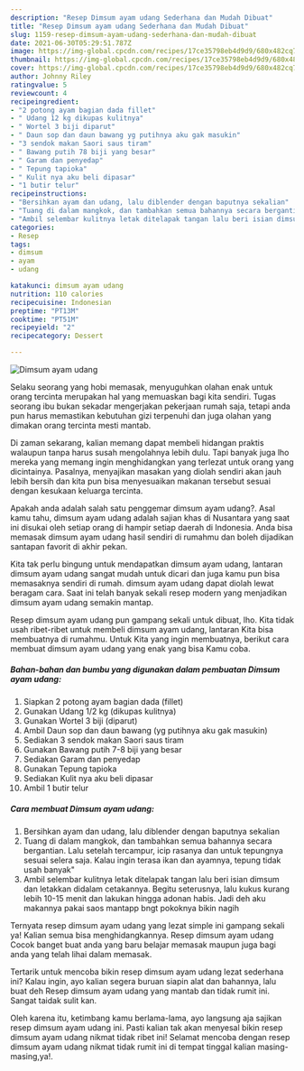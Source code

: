 ```yaml
---
description: "Resep Dimsum ayam udang Sederhana dan Mudah Dibuat"
title: "Resep Dimsum ayam udang Sederhana dan Mudah Dibuat"
slug: 1159-resep-dimsum-ayam-udang-sederhana-dan-mudah-dibuat
date: 2021-06-30T05:29:51.787Z
image: https://img-global.cpcdn.com/recipes/17ce35798eb4d9d9/680x482cq70/dimsum-ayam-udang-foto-resep-utama.jpg
thumbnail: https://img-global.cpcdn.com/recipes/17ce35798eb4d9d9/680x482cq70/dimsum-ayam-udang-foto-resep-utama.jpg
cover: https://img-global.cpcdn.com/recipes/17ce35798eb4d9d9/680x482cq70/dimsum-ayam-udang-foto-resep-utama.jpg
author: Johnny Riley
ratingvalue: 5
reviewcount: 4
recipeingredient:
- "2 potong ayam bagian dada fillet"
- " Udang 12 kg dikupas kulitnya"
- " Wortel 3 biji diparut"
- " Daun sop dan daun bawang yg putihnya aku gak masukin"
- "3 sendok makan Saori saus tiram"
- " Bawang putih 78 biji yang besar"
- " Garam dan penyedap"
- " Tepung tapioka"
- " Kulit nya aku beli dipasar"
- "1 butir telur"
recipeinstructions:
- "Bersihkan ayam dan udang, lalu diblender dengan baputnya sekalian"
- "Tuang di dalam mangkok, dan tambahkan semua bahannya secara bergantian. Lalu setelah tercampur, icip rasanya dan untuk tepungnya sesuai selera saja. Kalau ingin terasa ikan dan ayamnya, tepung tidak usah banyak&#34;"
- "Ambil selembar kulitnya letak ditelapak tangan lalu beri isian dimsum dan letakkan didalam cetakannya. Begitu seterusnya, lalu kukus kurang lebih 10-15 menit dan lakukan hingga adonan habis. Jadi deh aku makannya pakai saos mantapp bngt pokoknya bikin nagih"
categories:
- Resep
tags:
- dimsum
- ayam
- udang

katakunci: dimsum ayam udang 
nutrition: 110 calories
recipecuisine: Indonesian
preptime: "PT13M"
cooktime: "PT51M"
recipeyield: "2"
recipecategory: Dessert

---
```



![Dimsum ayam udang](https://img-global.cpcdn.com/recipes/17ce35798eb4d9d9/680x482cq70/dimsum-ayam-udang-foto-resep-utama.jpg)

Selaku seorang yang hobi memasak, menyuguhkan olahan enak untuk orang tercinta merupakan hal yang memuaskan bagi kita sendiri. Tugas seorang ibu bukan sekadar mengerjakan pekerjaan rumah saja, tetapi anda pun harus memastikan kebutuhan gizi terpenuhi dan juga olahan yang dimakan orang tercinta mesti mantab.

Di zaman  sekarang, kalian memang dapat membeli hidangan praktis walaupun tanpa harus susah mengolahnya lebih dulu. Tapi banyak juga lho mereka yang memang ingin menghidangkan yang terlezat untuk orang yang dicintainya. Pasalnya, menyajikan masakan yang diolah sendiri akan jauh lebih bersih dan kita pun bisa menyesuaikan makanan tersebut sesuai dengan kesukaan keluarga tercinta. 



Apakah anda adalah salah satu penggemar dimsum ayam udang?. Asal kamu tahu, dimsum ayam udang adalah sajian khas di Nusantara yang saat ini disukai oleh setiap orang di hampir setiap daerah di Indonesia. Anda bisa memasak dimsum ayam udang hasil sendiri di rumahmu dan boleh dijadikan santapan favorit di akhir pekan.

Kita tak perlu bingung untuk mendapatkan dimsum ayam udang, lantaran dimsum ayam udang sangat mudah untuk dicari dan juga kamu pun bisa memasaknya sendiri di rumah. dimsum ayam udang dapat diolah lewat beragam cara. Saat ini telah banyak sekali resep modern yang menjadikan dimsum ayam udang semakin mantap.

Resep dimsum ayam udang pun gampang sekali untuk dibuat, lho. Kita tidak usah ribet-ribet untuk membeli dimsum ayam udang, lantaran Kita bisa membuatnya di rumahmu. Untuk Kita yang ingin membuatnya, berikut cara membuat dimsum ayam udang yang enak yang bisa Kamu coba.

<!--inarticleads1-->

##### Bahan-bahan dan bumbu yang digunakan dalam pembuatan Dimsum ayam udang:

1. Siapkan 2 potong ayam bagian dada (fillet)
1. Gunakan  Udang 1/2 kg (dikupas kulitnya)
1. Gunakan  Wortel 3 biji (diparut)
1. Ambil  Daun sop dan daun bawang (yg putihnya aku gak masukin)
1. Sediakan 3 sendok makan Saori saus tiram
1. Gunakan  Bawang putih 7-8 biji yang besar
1. Sediakan  Garam dan penyedap
1. Gunakan  Tepung tapioka
1. Sediakan  Kulit nya aku beli dipasar
1. Ambil 1 butir telur




<!--inarticleads2-->

##### Cara membuat Dimsum ayam udang:

1. Bersihkan ayam dan udang, lalu diblender dengan baputnya sekalian
1. Tuang di dalam mangkok, dan tambahkan semua bahannya secara bergantian. Lalu setelah tercampur, icip rasanya dan untuk tepungnya sesuai selera saja. Kalau ingin terasa ikan dan ayamnya, tepung tidak usah banyak&#34;
1. Ambil selembar kulitnya letak ditelapak tangan lalu beri isian dimsum dan letakkan didalam cetakannya. Begitu seterusnya, lalu kukus kurang lebih 10-15 menit dan lakukan hingga adonan habis. Jadi deh aku makannya pakai saos mantapp bngt pokoknya bikin nagih




Ternyata resep dimsum ayam udang yang lezat simple ini gampang sekali ya! Kalian semua bisa menghidangkannya. Resep dimsum ayam udang Cocok banget buat anda yang baru belajar memasak maupun juga bagi anda yang telah lihai dalam memasak.

Tertarik untuk mencoba bikin resep dimsum ayam udang lezat sederhana ini? Kalau ingin, ayo kalian segera buruan siapin alat dan bahannya, lalu buat deh Resep dimsum ayam udang yang mantab dan tidak rumit ini. Sangat taidak sulit kan. 

Oleh karena itu, ketimbang kamu berlama-lama, ayo langsung aja sajikan resep dimsum ayam udang ini. Pasti kalian tak akan menyesal bikin resep dimsum ayam udang nikmat tidak ribet ini! Selamat mencoba dengan resep dimsum ayam udang nikmat tidak rumit ini di tempat tinggal kalian masing-masing,ya!.

